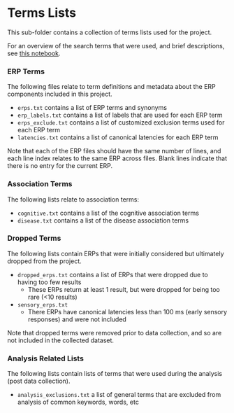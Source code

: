 # Terms Lists

This sub-folder contains a collection of terms lists used for the project.

For an overview of the search terms that were used, and brief descriptions, see
[this notebook](https://github.com/ERPscanr/ERPscanr/blob/main/notebooks/01-SearchTerms.ipynb).

### ERP Terms

The following files relate to term definitions and metadata about the ERP components included in this project.

- `erps.txt` contains a list of ERP terms and synonyms
- `erp_labels.txt` contains a list of labels that are used for each ERP term
- `erps_exclude.txt` contains a list of customized exclusion terms used for each ERP term
- `latencies.txt` contains a list of canonical latencies for each ERP term

Note that each of the ERP files should have the same number of lines, and each line index relates to the same ERP across files.
Blank lines indicate that there is no entry for the current ERP.

### Association Terms

The following lists relate to association terms:

- `cognitive.txt` contains a list of the cognitive association terms
- `disease.txt` contains a list of the disease association terms

### Dropped Terms

The following lists contain ERPs that were initially considered but ultimately dropped from the project.

- `dropped_erps.txt` contains a list of ERPs that were dropped due to having too few results
    - These ERPs return at least 1 result, but were dropped for being too rare (<10 results)
- `sensory_erps.txt`
    - There ERPs have canonical latencies less than 100 ms (early sensory responses) and were not included

Note that dropped terms were removed prior to data collection, and so are not included in the collected dataset.

### Analysis Related Lists

The following lists contain lists of terms that were used during the analysis (post data collection).

- `analysis_exclusions.txt` a list of general terms that are excluded from analysis of common keywords, words, etc
